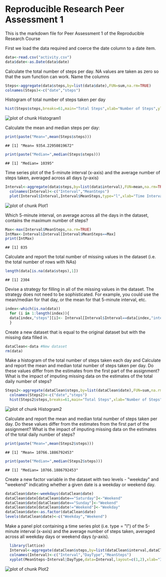 Reproducible Research Peer Assessment 1
========================



This is the markdown file for Peer Assessment 1 of the Reproducible Research Course

First we load the data required and coerce the date column to a date item.


```r
data<-read.csv("activity.csv")
data$date<-as.Date(data$date)
```

Calculate the total number of steps per day. NA values are taken as zero so that
the sum function can work. Name the columns


```r
Steps<-aggregate(data$steps,by=list(data$date),FUN=sum,na.rm=TRUE)
colnames(Steps)<-c("date","steps")
```

Histogram of total number of steps taken per day


```r
hist(Steps$steps,breaks=61,main="Total Steps",xlab="Number of Steps",ylab="Frequency",col="Red",xlim=range(0,22000),ylim=range(0,11))
```

![plot of chunk Histogram1](figure/Histogram1-1.png) 

Calculate the mean and median steps per day:


```r
print(paste("Mean=",mean(Steps$steps)))
```

```
## [1] "Mean= 9354.22950819672"
```

```r
print(paste("Median=",median(Steps$steps)))
```

```
## [1] "Median= 10395"
```

Time series plot of the 5-minute interval (x-axis) and the average number of steps taken, averaged across all days (y-axis)


```r
Interval<-aggregate(data$steps,by=list(data$interval),FUN=mean,na.rm=TRUE)
  colnames(Interval)<-c("Interval","MeanSteps")
  plot(Interval$Interval,Interval$MeanSteps,type="l",xlab="Time Interval",ylab="Mean Steps Per Interval")
```

![plot of chunk Plot1](figure/Plot1-1.png) 

Which 5-minute interval, on average across all the days in the dataset, contains the maximum number of steps?


```r
Max<-max(Interval$MeanSteps,na.rm=TRUE)
IntMax<-Interval$Interval[Interval$MeanSteps==Max]
print(IntMax)
```

```
## [1] 835
```

Calculate and report the total number of missing values in the dataset (i.e. the total number of rows with NAs)


```r
length(data[is.na(data$steps),1])
```

```
## [1] 2304
```

Devise a strategy for filling in all of the missing values in the dataset. The strategy does not need to be sophisticated. For example, you could use the mean/median for that day, or the mean for that 5-minute interval, etc.


```r
index<-which(is.na(data))
  for (i in 1:length(index)){
  data[index,"steps"][i]<- Interval[Interval$Interval==data[index,"interval"][i],"MeanSteps"]
  }
```

Create a new dataset that is equal to the original dataset but with the missing data filled in.


```r
dataClean<-data #New dataset
rm(data)
```

Make a histogram of the total number of steps taken each day and Calculate and report the mean and median total number of steps taken per day. Do these values differ from the estimates from the first part of the assignment? What is the impact of imputing missing data on the estimates of the total daily number of steps?


```r
Steps2<-aggregate(dataClean$steps,by=list(dataClean$date),FUN=sum,na.rm=TRUE)
  colnames(Steps2)<-c("date","steps")
  hist(Steps2$steps,breaks=61,main="Total Steps",xlab="Number of Steps",ylab="Frequency",col="Red",xlim=range(0,22000),ylim=range(0,11))
```

![plot of chunk Histogram2](figure/Histogram2-1.png) 

Calculate and report the mean and median total number of steps taken per day. Do these values differ from the estimates from the first part of the assignment? What is the impact of imputing missing data on the estimates of the total daily number of steps?


```r
print(paste("Mean=",mean(Steps2$steps)))
```

```
## [1] "Mean= 10766.1886792453"
```

```r
print(paste("Median=",median(Steps2$steps)))
```

```
## [1] "Median= 10766.1886792453"
```
Create a new factor variable in the dataset with two levels - "weekday" and "weekend" indicating whether a given date is a weekday or weekend day.


```r
dataClean$date<-weekdays(dataClean$date)
dataClean$date[dataClean$date=="Saturday"]<-"Weekend"
dataClean$date[dataClean$date=="Sunday"]<-"Weekend"
dataClean$date[dataClean$date!="Weekend"]<-"Weekday"
dataClean$date<-as.factor(dataClean$date)
levels(dataClean$date)<-c("Weekday","Weekend")
```

Make a panel plot containing a time series plot (i.e. type = "l") of the 5-minute interval (x-axis) and the average number of steps taken, averaged across all weekday days or weekend days (y-axis).


```r
  library(lattice)
  Interval<-aggregate(dataClean$steps,by=list(dataClean$interval,dataClean$date),FUN=mean,na.rm=TRUE)
  colnames(Interval)<-c("Interval","DayType","MeanSteps")  
  xyplot(MeanSteps~Interval|DayType,data=Interval,layout=c(1,2),xlab="Interval",ylab="Number of Steps",type="l")
```

![plot of chunk Plot2](figure/Plot2-1.png) 

